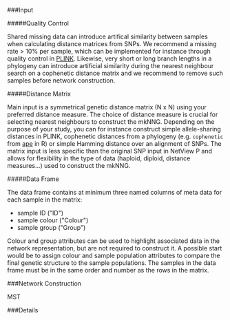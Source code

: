 
###Input

#####Quality Control

Shared missing data can introduce artifical similarity between samples when calculating distance matrices from SNPs. We recommend a missing rate > 10% per sample, which can be implemented for instance through quality control in [PLINK](). Likewise, very short or long branch lengths in a phylogeny can introduce artificial similarity during the nearest neighbour search on a cophenetic distance matrix and we recommend to remove such samples before network construction.

#####Distance Matrix

Main input is a symmetrical genetic distance matrix (N x N) using your preferred distance measure. The choice of distance measure is crucial for selecting nearest neighbours to construct the mkNNG. Depending on the purpose of your study, you can for instance construct simple allele-sharing distances in PLINK, cophenetic distances from a phylogeny (e.g. `cophenetic` from [ape]() in R) or simple Hamming distance over an alignment of SNPs. The matrix input is less specific than the original SNP input in NetView P and allows for flexibility in the type of data (haploid, diploid, distance measures...) used to construct the mkNNG.

#####Data Frame

The data frame contains at minimum three named columns of meta data for each sample in the matrix: 

* sample ID ("ID")
* sample colour ("Colour")
* sample group ("Group")

Colour and group attributes can be used to highlight associated data in the network representation, but are not required to construct it. A possible start would be to assign colour and sample population attributes to compare the final genetic structure to the sample populations. The samples in the data frame must be in the same order and number as the rows in the matrix.

###Network Construction

MST



###Details
